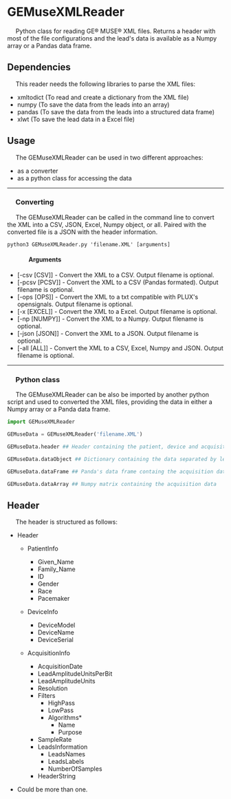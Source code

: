 # GEMuseXMLReader
&nbsp;&nbsp;&nbsp;&nbsp; Python class for reading GE&reg; MUSE&reg; XML files. Returns a header with most of the file configurations and the lead's data is available as a Numpy array or a Pandas data frame.

## Dependencies
&nbsp;&nbsp;&nbsp;&nbsp; This reader needs the following libraries to parse the XML files:

- xmltodict (To read and create a dictionary from the XML file)
- numpy (To save the data from the leads into an array)
- pandas (To save the data from the leads into a structured data frame)
- xlwt (To save the lead data in a Excel file)

## Usage
&nbsp;&nbsp;&nbsp;&nbsp; The GEMuseXMLReader can be used in two different approaches:

- as a converter
- as a python class for accessing the data
----
### &nbsp;&nbsp;&nbsp;&nbsp; Converting


&nbsp;&nbsp;&nbsp;&nbsp; The GEMuseXMLReader can be called in the command line to convert the XML into a CSV, JSON, Excel, Numpy object, or all. Paired with the converted file is a JSON with the header information.

```
python3 GEMuseXMLReader.py 'filename.XML' [arguments]
``` 
#### &nbsp;&nbsp;&nbsp;&nbsp;&nbsp;&nbsp;&nbsp;&nbsp;&nbsp;&nbsp;&nbsp;&nbsp;&nbsp;&nbsp; Arguments

- [-csv [CSV]] - Convert the XML to a CSV. Output filename is optional.
- [-pcsv [PCSV]] - Convert the XML to a CSV (Pandas formated). Output filename is optional.
- [-ops [OPS]] - Convert the XML to a txt compatible with PLUX's opensignals. Output filename is optional.
- [-x [EXCEL]] - Convert the XML to a Excel. Output filename is optional.
- [-np [NUMPY]] - Convert the XML to a Numpy. Output filename is optional.
- [-json [JSON]] - Convert the XML to a JSON. Output filename is optional.
- [-all [ALL]] - Convert the XML to a CSV, Excel, Numpy and JSON. Output filename is optional.
----
### &nbsp;&nbsp;&nbsp;&nbsp; Python class

&nbsp;&nbsp;&nbsp;&nbsp; The GEMuseXMLReader can be also be imported by another python script and used to converted the XML files, providing the data in either a Numpy array or a Panda data frame.

```python
import GEMuseXMLReader

GEMuseData = GEMuseXMLReader('filename.XML')

GEMuseData.header ## Header containing the patient, device and acquisition session parameters

GEMuseData.dataObject ## Dictionary containing the data separated by lead

GEMuseData.dataFrame ## Panda's data frame containg the acquisition data

GEMuseData.dataArray ## Numpy matrix containing the acquisition data
``` 

## Header

&nbsp;&nbsp;&nbsp;&nbsp; The header is structured as follows:

* Header
    * PatientInfo
        * Given_Name
        * Family_Name
        * ID
        * Gender
        * Race
        * Pacemaker

    * DeviceInfo
        * DeviceModel
        * DeviceName
        * DeviceSerial

    * AcquisitionInfo
        * AcquisitionDate
        * LeadAmplitudeUnitsPerBit
        * LeadAmplitudeUnits
        * Resolution
        * Filters
            * HighPass
            * LowPass
            * Algorithms*
                * Name
                * Purpose
        * SampleRate
        * LeadsInformation
            * LeadsNames
            * LeadsLabels
            * NumberOfSamples
        * HeaderString

* Could be more than one.

